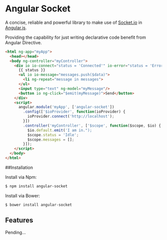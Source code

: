 # Angular Socket

A concise, reliable and powerful library to make use of [Socket.io](http://socket.io/) in [Angular.js](https://angularjs.org/).

Providing the capability for just writing declarative code benefit from Angular Directive.


```html
<html ng-app="myApp">
  <head></head>
  <body ng-controller="myController">
    <div io io-connect="status = 'Connected'" io-error="status = 'Error'">
      {{ status }}
      <ul io io-message="messages.push($data)">
        <li ng-repeat="message in messages">
      </ul>
      <input type="text" ng-model="myMessage"/>
      <button io ng-click="$emit(myMessage)">Send</button>
    </div>
    <script>
      angular.module('myApp', ['angular-socket'])
        .config(['$ioProvider', function(ioProvider) {
          ioProvider.connect('http://localhost');
        }])
        .controller('myController', ['$scope', function($scope, $io) {
          $io.default.emit('I am in.");
          $scope.status = 'Idle';
          $scope.messages = [];
        }]);
    </script>
  </body>
</html>
```


##Installation

Install via Npm:

```bash
$ npm install angular-socket
```

Install via Bower:

```bash
$ bower install angular-socket
```


## Features

Pending...
